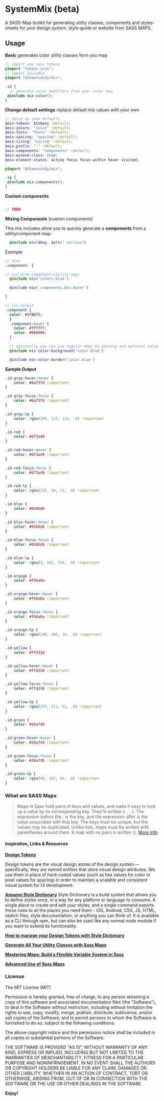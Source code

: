 # SystemMix (beta)

A SASS-Map toolkit for generating utility classes, components and styles-sheets for your design system, style-guide or website from SASS MAPS.

## Usage

**Basic** generates color utility classes form you map

``` scss
// import you sass tokens
@import "tokens.scss";
// import StyleMix
@import "@shawnsandy/mix";

.id {
  // generate color modifiers from your color map
 @include mix-color();
}
```

**Change default settings** replace default mix values with your own

``` scss
// Setup up some defaults
$mix-tokens: $tokens !default;
$mix-colors: "color" !default;
$mix-fonts: "fonts" !default;
$mix-spacing: "spacing" !default;
$mix-sizing: "sizing" !default;
$mix-prefix: "-" !default;
$mix-components: "components" !default;
$mix-extend-class: true;
$mix-element-states: active focus focus-within hover visited;

@import "@shawnsandy/mix";

.sg {
 @include mix-components();
}

```

**Custom components**

``` scss

// TODO

```

**Mixing Components** (custom components)

This mix includes allow you to quickly generate a **components** from a utility/component map:

``` scss
  @include mix($key, $attr: optional)

```

<!-- *Functions*

* mix-color
* mix-font
* mix-height
* mix-width
* mix-padding
* mix-margin -->

*Example*

``` scss
// scss
.component: {

// use with component/utility maps
  @include mix('colors.blue')

  @include mix('components.btn.hover')

}

// css output
.component {
  color: #3f86f5;
  }
  .component:hover {
    color: #ffffff;
    color: #000000;
  }

  // optionally you can use regular maps by passing and optional value for the modifier
  @include mix-color-background('color.blue')

  @include mix-color-border('color.blue')

```

**Sample Output**

``` css
.id-gray-hover:hover {
    color: #6a737d !important
}

.id-gray-focus:focus {
    color: #6a737d !important
}

.id-gray-tp {
    color: rgba(106, 115, 125, .8) !important
}

.id-red {
    color: #d73a49
}

.id-red-hover:hover {
    color: #d73a49 !important
}

.id-red-focus:focus {
    color: #d73a49 !important
}

.id-red-tp {
    color: rgba(215, 58, 73, .8) !important
}

.id-blue {
    color: #0366d6
}

.id-blue-hover:hover {
    color: #0366d6 !important
}

.id-blue-focus:focus {
    color: #0366d6 !important
}

.id-blue-tp {
    color: rgba(3, 102, 214, .8) !important
}

.id-orange {
    color: #f66a0a
}

.id-orange-hover:hover {
    color: #f66a0a !important
}

.id-orange-focus:focus {
    color: #f66a0a !important
}

.id-orange-tp {
    color: rgba(246, 106, 10, .8) !important
}

.id-yellow {
    color: #ffd33d
}

.id-yellow-hover:hover {
    color: #ffd33d !important
}

.id-yellow-focus:focus {
    color: #ffd33d !important
}

.id-yellow-tp {
    color: rgba(255, 211, 61, .8) !important
}

.id-green {
    color: #28a745
}

.id-green-hover:hover {
    color: #28a745 !important
}

.id-green-focus:focus {
    color: #28a745 !important
}

.id-green-tp {
    color: rgba(40, 167, 69, .8) !important
}
```

### What are SASS Maps

> Maps in Sass hold pairs of keys and values, and make it easy to look up a value by its corresponding key. They’re written (<expression>: <expression>, <expression>: <expression>). The expression before the : is the key, and the expression after is the value associated with that key. The keys must be unique, but the values may be duplicated. Unlike lists, maps must be written with parentheses around them. A map with no pairs is written (). [More Info]([https://link](https://sass-lang.com/documentation/values/maps))

#### Inspiration, Links & Resources

**[Design Tokens]([https://link](https://www.lightningdesignsystem.com/design-tokens/))**

Design tokens are the visual design atoms of the design system — specifically, they are named entities that store visual design attributes. We use them in place of hard-coded values (such as hex values for color or pixel values for spacing) in order to maintain a scalable and consistent visual system for UI development.

**[Amazon Style Dictionary](https://amzn.github.io/style-dictionary/#/?id=style-dictionary)**
Style Dictionary is a build system that allows you to define styles once, in a way for any platform or language to consume. A single place to create and edit your styles, and a single command exports these rules to all the places you need them - iOS, Android, CSS, JS, HTML, sketch files, style documentation, or anything you can think of. It is available as a CLI through npm, but can also be used like any normal node module if you want to extend its functionality.

**[How to manage your Design Tokens with Style Dictionary](https://medium.com/@didoo/how-to-manage-your-design-tokens-with-style-dictionary-98c795b938aa)**

**[Generate All Your Utility Classes with Sass Maps](https://frontstuff.io/generate-all-your-utility-classes-with-sass-maps)**

**[Mastering Maps: Build a Flexible Variable System in Sass](https://www.viget.com/articles/maps-math-and-magic-build-a-flexible-variable-system-in-sass/)**

**[Advanced Use of Sass Maps]([https://link](https://itnext.io/advanced-use-of-sass-maps-bd5a47ca0d1a))**

### License

The MIT License (MIT)

Permission is hereby granted, free of charge, to any person obtaining a copy of this software and associated documentation files (the "Software"), to deal in the Software without restriction, including without limitation the rights to use, copy, modify, merge, publish, distribute, sublicense, and/or sell copies of the Software, and to permit persons to whom the Software is furnished to do so, subject to the following conditions:

The above copyright notice and this permission notice shall be included in all copies or substantial portions of the Software.

THE SOFTWARE IS PROVIDED "AS IS", WITHOUT WARRANTY OF ANY KIND, EXPRESS OR IMPLIED, INCLUDING BUT NOT LIMITED TO THE WARRANTIES OF MERCHANTABILITY, FITNESS FOR A PARTICULAR PURPOSE AND NONINFRINGEMENT. IN NO EVENT SHALL THE AUTHORS OR COPYRIGHT HOLDERS BE LIABLE FOR ANY CLAIM, DAMAGES OR OTHER LIABILITY, WHETHER IN AN ACTION OF CONTRACT, TORT OR OTHERWISE, ARISING FROM, OUT OF OR IN CONNECTION WITH THE SOFTWARE OR THE USE OR OTHER DEALINGS IN THE SOFTWARE.

**Enjoy!**

